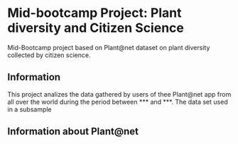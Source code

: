 # Mid-bootcamp Project: Plant diversity and Citizen Science
Mid-Bootcamp project based on Plant@net dataset on plant diversity collected by citizen science.

## Information
This project analizes the data gathered by users of thee Plant@net app from all over the world during the period between *** and ***. The data set used in a subsample

## Information about Plant@net

